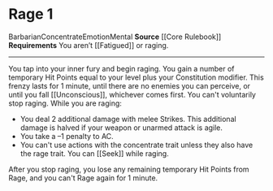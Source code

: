 ﻿---
actions: '[one-action]'
cost: null
element: null
frequency: null
id: '3'
name: Rage
rarity: Common
requirement: "You aren\u2019t [[DATABASE/condition/Fatigued|fatigued]] or raging."
school: null
source: '[[DATABASE/source/Core Rulebook|Core Rulebook]]'
trait:
- '[[DATABASE/trait/Barbarian|Barbarian]]'
- '[[DATABASE/trait/Concentrate|Concentrate]]'
- '[[DATABASE/trait/Emotion|Emotion]]'
- '[[DATABASE/trait/Mental|Mental]]'
trigger: null
type: Action

---
# Rage <span class="action-icon">1</span>

<span class="item-trait">Barbarian</span><span class="item-trait">Concentrate</span><span class="item-trait">Emotion</span><span class="item-trait">Mental</span>
**Source** [[Core Rulebook]] 
**Requirements** You aren’t [[Fatigued]] or raging.

---
You tap into your inner fury and begin raging. You gain a number of temporary Hit Points equal to your level plus your Constitution modifier. This frenzy lasts for 1 minute, until there are no enemies you can perceive, or until you fall [[Unconscious]], whichever comes first. You can't voluntarily stop raging. While you are raging:

* You deal 2 additional damage with melee Strikes. This additional damage is halved if your weapon or unarmed attack is agile. 
* You take a –1 penalty to AC. 
* You can't use actions with the concentrate trait unless they also have the rage trait. You can [[Seek]] while raging.

After you stop raging, you lose any remaining temporary Hit Points from Rage, and you can't Rage again for 1 minute.